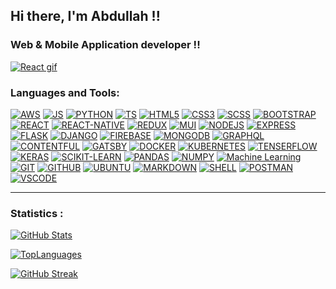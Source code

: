 <!-- ###I'm Abdullah -->

##  Hi there, I'm Abdullah !!

### Web & Mobile Application developer !!

[![React gif](/resource/image.gif)](#)


<!--
- 🌱 I’m currently learning AWS
- 🥅 2021 Goals: Contribute more to Open Source projects
- -->


### Languages and Tools:


[![AWS](https://img.shields.io/badge/AWS%20-%23FF9900.svg?&style=for-the-badge&logo=amazon-aws&logoColor=white)](#)
[![JS](https://img.shields.io/badge/javascript%20-%23323330.svg?&style=for-the-badge&logo=javascript&logoColor=%23F7DF1E)](#)
[![PYTHON](https://img.shields.io/badge/python%20-%2314354C.svg?&style=for-the-badge&logo=python&logoColor=white)](#)
[![TS](https://img.shields.io/badge/typescript%20-%23007ACC.svg?&style=for-the-badge&logo=typescript&logoColor=white)](#)
[![HTML5](https://img.shields.io/badge/html5%20-%23E34F26.svg?&style=for-the-badge&logo=html5&logoColor=white)](#)
[![CSS3](https://img.shields.io/badge/css3%20-%231572B6.svg?&style=for-the-badge&logo=css3&logoColor=white)](#)
[![SCSS](https://img.shields.io/badge/Scss-CC6699?&style=for-the-badge&logo=sass&logoColor=white)](#)
[![BOOTSTRAP](https://img.shields.io/badge/bootstrap%20-%23563D7C.svg?&style=for-the-badge&logo=bootstrap&logoColor=white)](#)
[![REACT](https://img.shields.io/badge/React-0081cb?&style=for-the-badge&logo=react&logoColor=white)](#)
[![REACT-NATIVE](https://img.shields.io/badge/React%20Native-0081A5?&style=for-the-badge&logo=react&logoColor=white)](#)
[![REDUX](https://img.shields.io/badge/Redux-764ABC?&style=for-the-badge&logo=redux&logoColor=white)](#)
[![MUI](https://img.shields.io/badge/material%20ui%20-%230081CB.svg?&style=for-the-badge&logo=material-ui&logoColor=white)](#)
[![NODEJS](https://img.shields.io/badge/Nodejs-339933?&style=for-the-badge&logo=Node-dot-js&logoColor=white)](#)
[![EXPRESS](https://img.shields.io/badge/Express-000000?&style=for-the-badge&logo=express&logoColor=white)](#)
[![FLASK](https://img.shields.io/badge/Flask-000000?&style=for-the-badge&logo=flask&logoColor=white)](#)
[![DJANGO](https://img.shields.io/badge/django-092E20?&style=for-the-badge&logo=django&logoColor=white)](#)
[![FIREBASE](https://img.shields.io/badge/firebase%20-%23039BE5.svg?&style=for-the-badge&logo=firebase)](#)
[![MONGODB](https://img.shields.io/badge/MongoDB-%234ea94b.svg?&style=for-the-badge&logo=mongodb&logoColor=white)](#)
[![GRAPHQL](https://img.shields.io/badge/GraphQL-E10098?&style=for-the-badge&logo=graphql&logoColor=white)](#)
[![CONTENTFUL](https://img.shields.io/badge/contentful-2478CC?&style=for-the-badge&logo=contentful&logoColor=white)](#)
[![GATSBY](https://img.shields.io/badge/Gatsby-663399?&style=for-the-badge&logo=gatsby&logoColor=white)](#)
[![DOCKER](https://img.shields.io/badge/Docker-2496ED?&style=for-the-badge&logo=docker&logoColor=white)](#)
[![KUBERNETES](https://img.shields.io/badge/kubernetes-326CE5?&style=for-the-badge&logo=kubernetes&logoColor=white)](#)
[![TENSERFLOW](https://img.shields.io/badge/Tensorflow-FF6F00?&style=for-the-badge&logo=tensorflow&logoColor=white)](#)
[![KERAS](https://img.shields.io/badge/Keras%20-%23D00000.svg?&style=for-the-badge&logo=Keras&logoColor=white)](#)
[![SCIKIT-LEARN](https://img.shields.io/badge/Scikit%20Learn-F7931E?&style=for-the-badge&logo=scikit-learn&logoColor=white)](#)
[![PANDAS](https://img.shields.io/badge/pandas%20-%23150458.svg?&style=for-the-badge&logo=pandas&logoColor=white)](#)
[![NUMPY](https://img.shields.io/badge/numpy%20-%23013243.svg?&style=for-the-badge&logo=numpy&logoColor=white)](#)
[![Machine Learning](https://img.shields.io/badge/Machine%20Learning-076d7a?&style=for-the-badge&logo=graphql&logoColor=white)](#)
[![GIT](https://img.shields.io/badge/git%20-%23F05033.svg?&style=for-the-badge&logo=git&logoColor=white)](#)
[![GITHUB](https://img.shields.io/badge/github-181717?&style=for-the-badge&logo=github&logoColor=white)](#)
[![UBUNTU](https://img.shields.io/badge/Ubuntu-E95420?style=for-the-badge&logo=ubuntu&logoColor=white)](#)
[![MARKDOWN](https://img.shields.io/badge/markdown-%23000000.svg?&style=for-the-badge&logo=markdown&logoColor=white)](#)
[![SHELL](https://img.shields.io/badge/shell_script%20-%23121011.svg?&style=for-the-badge&logo=gnu-bash&logoColor=white)](#)
[![POSTMAN](https://img.shields.io/badge/Postman-FF6C37?&style=for-the-badge&logo=postman&logoColor=white)](#)
[![VSCODE](https://img.shields.io/badge/VScode-007ACC?&style=for-the-badge&logo=visual%20studio%20code&logoColor=white)](#) 
<!-- [![Artificial Intelligence](https://img.shields.io/badge/Artificial%20Intelligence-181717?&style=for-the-badge&logoColor=white)](#) -->
<!-- [![JUPYTER](https://img.shields.io/badge/Jupyter%20-%23F37626.svg?&style=for-the-badge&logo=Jupyter&logoColor=white)](#) -->
<!-- [![POSTGRESSQL](https://img.shields.io/badge/postgres-%23316192.svg?&style=for-the-badge&logo=postgresql&logoColor=white)](#) -->
<!-- [![MYSQL](https://img.shields.io/badge/mysql-%2300f.svg?&style=for-the-badge&logo=mysql&logoColor=white)](#) -->

---

### Statistics :


[![GitHub Stats](https://github-readme-stats.vercel.app/api?username=abdullah-jamshed&show_icons=true&hide_border=true)](#)

[![TopLanguages](https://github-readme-stats.vercel.app/api/top-langs/?username=abdullah-jamshed&theme=white&layout=compact&show_icons=true&hide_border=true&langs_count=10&hide=css,html)](#)

[![GitHub Streak](https://github-readme-streak-stats.herokuapp.com/?user=abdullah-jamshed&theme=default)](#)
















































<!--<p id="badge" float="left">
 <a href="#badge"> 
 <img alt="AWS" src="https://img.shields.io/badge/AWS%20-%23FF9900.svg?&style=for-the-badge&logo=amazon-aws&logoColor=white"/> 
<img alt="Python" src="https://img.shields.io/badge/python%20-%2314354C.svg?&style=for-the-badge&logo=python&logoColor=white"/>
<img alt="JavaScript" src="https://img.shields.io/badge/javascript%20-%23323330.svg?&style=for-the-badge&logo=javascript&logoColor=%23F7DF1E"/>
<img alt="TypeScript" src="https://img.shields.io/badge/typescript%20-%23007ACC.svg?&style=for-the-badge&logo=typescript&logoColor=white"/>
<img alt="Material UI" src="https://img.shields.io/badge/material%20ui%20-%230081CB.svg?&style=for-the-badge&logo=material-ui&logoColor=white"/>
<img alt="Git" src="https://img.shields.io/badge/git%20-%23F05033.svg?&style=for-the-badge&logo=git&logoColor=white"/>
<img alt="Firebase" src="https://img.shields.io/badge/firebase%20-%23039BE5.svg?&style=for-the-badge&logo=firebase"/>
<img alt="Keras" src="https://img.shields.io/badge/Keras%20-%23D00000.svg?&style=for-the-badge&logo=Keras&logoColor=white"/>
<img alt="Pandas" src="https://img.shields.io/badge/pandas%20-%23150458.svg?&style=for-the-badge&logo=pandas&logoColor=white" />
<img alt="NumPy" src="https://img.shields.io/badge/numpy%20-%23013243.svg?&style=for-the-badge&logo=numpy&logoColor=white" />
<img alt="HTML5" src="https://img.shields.io/badge/html5%20-%23E34F26.svg?&style=for-the-badge&logo=html5&logoColor=white"/>
<img alt="CSS3" src="https://img.shields.io/badge/css3%20-%231572B6.svg?&style=for-the-badge&logo=css3&logoColor=white"/>
<img alt="Bootstrap" src="https://img.shields.io/badge/bootstrap%20-%23563D7C.svg?&style=for-the-badge&logo=bootstrap&logoColor=white"/>
<img alt="Postgres" src ="https://img.shields.io/badge/postgres-%23316192.svg?&style=for-the-badge&logo=postgresql&logoColor=white"/>
 <img alt="MySQL" src="https://img.shields.io/badge/mysql-%2300f.svg?&style=for-the-badge&logo=mysql&logoColor=white"/> 
<img alt="MongoDB" src ="https://img.shields.io/badge/MongoDB-%234ea94b.svg?&style=for-the-badge&logo=mongodb&logoColor=white"/>
<img alt="SQLite" src ="https://img.shields.io/badge/sqlite-%2307405e.svg?&style=for-the-badge&logo=sqlite&logoColor=white"/> 
<img alt="Ubuntu" src="https://img.shields.io/badge/Ubuntu-E95420?style=for-the-badge&logo=ubuntu&logoColor=white" />
<img alt="Markdown" src="https://img.shields.io/badge/markdown-%23000000.svg?&style=for-the-badge&logo=markdown&logoColor=white"/> 
<img alt="Shell Script" src="https://img.shields.io/badge/shell_script%20-%23121011.svg?&style=for-the-badge&logo=gnu-bash&logoColor=white"/>
<img alt="React" src="https://img.shields.io/badge/React-0081cb?&style=for-the-badge&logo=react&logoColor=white"/>
<img alt="React-Native" src="https://img.shields.io/badge/React%20Native-0081A5?&style=for-the-badge&logo=react&logoColor=white"/>
<img alt="Flask" src="https://img.shields.io/badge/Flask-000000?&style=for-the-badge&logo=flask&logoColor=white"/>
<img alt="Django" src="https://img.shields.io/badge/django-092E20?&style=for-the-badge&logo=django&logoColor=white"/> 
<img alt="Contentful" src="https://img.shields.io/badge/contentful-2478CC?&style=for-the-badge&logo=contentful&logoColor=white"/>
<img alt="Gatsby" src="https://img.shields.io/badge/Gatsby-663399?&style=for-the-badge&logo=gatsby&logoColor=white"/> 
<img alt="Docker" src="https://img.shields.io/badge/Docker-2496ED?&style=for-the-badge&logo=docker&logoColor=white"/>
<img alt="KUBERNETES" src="https://img.shields.io/badge/kubernetes-326CE5?&style=for-the-badge&logo=kubernetes&logoColor=white"/>
<img alt="Redux" src="https://img.shields.io/badge/Redux-764ABC?&style=for-the-badge&logo=redux&logoColor=white"/>
<img alt="Sass" src="https://img.shields.io/badge/Sass-CC6699?&style=for-the-badge&logo=sass&logoColor=white"/>
<img alt="Tensorflow" src="https://img.shields.io/badge/Tensorflow-FF6F00?&style=for-the-badge&logo=tensorflow&logoColor=white"/>
<img alt="Scikit Learn" src="https://img.shields.io/badge/Scikit%20Learn-F7931E?&style=for-the-badge&logo=scikit-learn&logoColor=white"/>
<img alt="Nodejs" src="https://img.shields.io/badge/Nodejs-339933?&style=for-the-badge&logo=Node.js&logoColor=white"/>
<img alt="Express" src="https://img.shields.io/badge/Express-000000?&style=for-the-badge&logo=express&logoColor=white"/>
<img alt="GraphQL" src="https://img.shields.io/badge/GraphQL-E10098?&style=for-the-badge&logo=graphql&logoColor=white"/>
<img alt="Postman" src="https://img.shields.io/badge/Postman-FF6C37?&style=for-the-badge&logo=postman&logoColor=white"/>
<img alt="VS code" src="https://img.shields.io/badge/VScode-007ACC?&style=for-the-badge&logo=visual%20studio%20code&logoColor=white"/>
<img alt="Jupyter" src="https://img.shields.io/badge/Jupyter%20-%23F37626.svg?&style=for-the-badge&logo=Jupyter&logoColor=white" />
<img alt="GitHUb" src="https://img.shields.io/badge/github-181717?&style=for-the-badge&logo=github&logoColor=white"/>
<img alt="Artificial Intelligence" src="https://img.shields.io/badge/Artificial%20Intelligence-181717?&style=for-the-badge&logoColor=white"/>
<img alt="Machine Learing" src="https://img.shields.io/badge/Machine%20Learning-31B8BB?&style=for-the-badge&logoColor=white"/>
 </a> 
</p> -->



 <!-- [![GitHub Stats](https://github-readme-stats.vercel.app/api?username=abdullah-jamshed&show_icons=true&hide_border=true)](https://github.com/anuraghazra/github-readme-stats) -->

<!--[![TopLanguages](https://github-readme-stats.vercel.app/api/top-langs/?username=abdullah-jamshed&theme=white&layout=compact&show_icons=true&hide_border=true&langs_count=10&hide=css,html)](https://github.com/anuraghazra/github-readme-stats) -->

<!-- [![GitHub Streak](https://github-readme-streak-stats.herokuapp.com/?user=abdullah-jamshed&theme=default)](https://git.io/streak-stats) -->
   


<!--  <a href="#">
   <img align="left" alt="Abdullah Jamshed's GitHub Stats"
   src="https://github-readme-stats.vercel.app/api?username=abdullah-jamshed&show_icons=true&hide_border=true" />
   --------
  // <img align="left" alt="Abdullah Jamshed's GitHub Stats"
   src="https://github-readme-stats.vercel.app/api?username=abdullah-jamshed&show_icons=true&hide_border=true&bg_color=00000000" /> 
</a>    -->  


<!-- <a href="#">
 <img align="left" alt="Abdullah Jamshed's GitHub Stats" src="https://github-readme-stats.vercel.app/api/top-langs/?username=abdullah-jamshed&theme=white&layout=compact&show_icons=true&hide_border=true&langs_count=10&hide=css,html" />
---------
// <img align="left" alt="Abdullah Jamshed's GitHub Stats" src="https://github-readme-stats.vercel.app/api/top-langs/?username=abdullah-jamshed&theme=white&layout=compact&show_icons=true&hide_border=true&langs_count=10&hide=css,html&bg_color=00000000" /> 
</a> 
-->


<!-- <a href="#"><p><img align="center" src="https://github-readme-streak-stats.herokuapp.com/?user=abdullah-jamshed"  /></p></a> -->

                                                                                                                              
                                                                                                                              
                                                                                                                              
  


